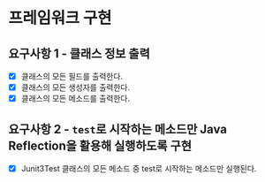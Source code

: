 # 프레임워크 구현

## 요구사항 1 - 클래스 정보 출력
- [x] 클래스의 모든 필드를 출력한다.
- [x] 클래스의 모든 생성자를 출력한다.
- [x] 클래스의 모든 메소드를 출력한다. 

## 요구사항 2 - `test`로 시작하는 메소드만 Java Reflection을 활용해 실행하도록 구현
- [x] Junit3Test 클래스의 모든 메소드 중 test로 시작하는 메소드만 실행된다.